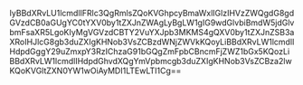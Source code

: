 IyBBdXRvLU1lcmdlIFRlc3QgRmlsZQoKVGhpcyBmaWxlIGlzIHVzZWQgdG8gdGVzdCB0aGUgYC0tYXV0by1tZXJnZWAgLyBgLW1gIG9wdGlvbiBmdW5jdGlvbmFsaXR5LgoKIyMgVGVzdCBTY2VuYXJpb3MKMS4gQXV0by1tZXJnZSB3aXRoIHJlcG8gb3duZXIgKHNob3VsZCBzdWNjZWVkKQoyLiBBdXRvLW1lcmdlIHdpdGggY29uZmxpY3RzIChzaG91bGQgZmFpbCBncmFjZWZ1bGx5KQozLiBBdXRvLW1lcmdlIHdpdGhvdXQgYmVpbmcgb3duZXIgKHNob3VsZCBza2lwKQoKVGltZXN0YW1wOiAyMDI1LTEwLTI1Cg==